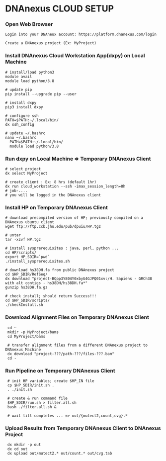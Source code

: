 # DNAnexus CLOUD SETUP #

### Open Web Browser ###

    Login into your DNAneux account: https://platform.dnanexus.com/login

    Create a DNAnexus project (Ex: MyProject)

### Install DNAnexus Cloud Workstation App(dxpy) on Local Machine ### 

    # install/load python3
    module avail
    module load python/3.8

    # update pip
    pip install --upgrade pip --user   

    # install dxpy
    pip3 install dxpy

    # configure ssh
    PATH=$PATH:~/.local/bin/
    dx ssh_config

    # update ~/.bashrc
    nano ~/.bashrc
      PATH=$PATH:~/.local/bin/
      module load python/3.8

### Run dxpy on Local Machine => Temporary DNAnexus Client ###
  
    # select project
    dx select MyProject

    # create client : Ex: 8 hrs (default 1hr)
    dx run cloud_workstation --ssh -imax_session_length=8h 	
    # job-....
    # you will be logged in the DNAnexus client

### Install HP on Temporary DNAnexus Client ###

    # download precompiled version of HP; previously compiled on a DNAnexus ubuntu client
    wget ftp://ftp.ccb.jhu.edu/pub/dpuiu/HP.tgz			

    # untar
    tar -xzvf HP.tgz 

    # install sysprerequisites : java, perl, python ...
    cd HP/scripts/
    export HP_SDIR=`pwd`
    ./install_sysprerequisites.sh 

    # download hs38DH.fa from public DNAnexus project
    cd $HP_SDIR/RefSeq/
    dx download "project-BQpp3Y804Y0xbyG4GJPQ01xv:/H. Sapiens - GRCh38 with alt contigs - hs38DH/hs38DH.fa*"
    gunzip hs38DH.fa.gz

    # check install; should return Success!!!
    cd $HP_SDIR/scripts/
    ./checkInstall.sh	                                                

### Download Alignment Files on Temporary DNAnexus Client ####

     cd ~
     mkdir -p MyProject/bams
     cd MyProject/bams

     # transfer alignment files from a different DNAnexus project to DNAnexus Machine
     dx download "project-???/path-???/files-???.bam"
     cd -

### Run Pipeline on Temporary DNAnexus Client ####

     # init HP variables; create $HP_IN file
     cp $HP_SDIR/init.sh .
     . ./init.sh
    
     # create & run command file
     $HP_SDIR/run.sh > filter.all.sh                            
     bash ./filter.all.sh &

     # wait till completes ... => out/{mutect2,count,cvg}.*

### Upload Results from Temporary DNAnexus Client to DNAnexus Project ####

     dx mkdir -p out
     dx cd out
     dx upload out/mutect2.* out/count.* out/cvg.tab  

     
     

